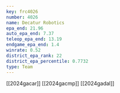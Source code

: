 ```yaml
---
key: frc4026
number: 4026
name: Decatur Robotics
epa_end: 21.96
auto_epa_end: 7.37
teleop_epa_end: 13.19
endgame_epa_end: 1.4
winrate: 0.52
district_epa_rank: 22
district_epa_percentile: 0.7732
type: Team
---
```

[[2024gacar]]
[[2024gacmp]]
[[2024gadal]]
